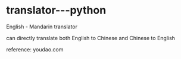 # translator---python
English - Mandarin translator

can directly translate both English to Chinese and Chinese to English

reference: youdao.com
